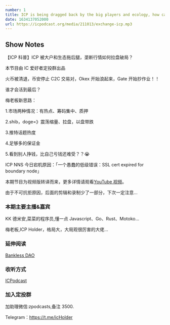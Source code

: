 ```yaml
---
number: 1
title: ICP is being dragged back by the big players and ecology, how can the monopoly market pull the disk to break the game?
date: 1634137052000
url: https://icpodcast.org/media/211013/exchange-icp.mp3
---
```


## Show Notes

【ICP 科普】ICP 被大户和生态拖后腿，垄断行情如何拉盘破局？

本节目由 IC 爱好者定投群出品

火币被清退，币安停止 C2C 交易对，Okex 开始浪起来，Gate 开始抄作业！！

谁才会活到最后？

梅老板新思路：

1.市场两种情况：有热点、筹码集中、质押

2.shib，doge=》震荡缩量、拉盘，以盘带跌

3.推特话题热度

4.足够多的保证金

5.看到别人挣钱，比自己亏钱还难受？？😭

ICP NNS 今日宕机原因：「一个愚蠢的低级错误：SSL cert expired for boundary node」

本期节目为视频版转译而来，更多详情请观看[YouTube 视频](https://www.youtube.com/watch?v=SZscmMxotXQ)。

由于不可抗拒原因，后面的剪辑和录制少了一部分，下次一定注意...

### 本期主要主播&嘉宾

KK 德米安,菜菜的程序员,懂一点 Javascript、Go、Rust、Motoko...

梅老板,ICP Holder，格局大，大局观很厉害的大佬...

### 延伸阅读

[Bankless DAO](https://www.notion.so/bankless/BanklessDAO-Wiki-82ba81e7da1c42adb7c4ab67a4f22e8f)

### 收听方式

[ICPodcast](https://icpodcast.org)

### 加入定投群

加助理微信:zpodcasts,备注 3500.

Telegram：<https://t.me/icHolder>
